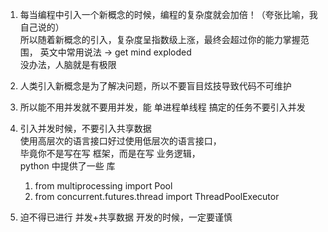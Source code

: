 1. 每当编程中引入一个新概念的时候，编程的复杂度就会加倍！（夸张比喻，我自己说的）  
   所以随着新概念的引入，复杂度呈指数级上涨，最终会超过你的能力掌握范围，
   英文中常用说法 -> get mind exploded  
   没办法，人脑就是有极限

2. 人类引入新概念是为了解决问题，所以不要盲目炫技导致代码不可维护

2. 所以能不用并发就不要用并发，能 单进程单线程 搞定的任务不要引入并发

3. 引入并发时候，不要引入共享数据  
    使用高层次的语言接口好过使用低层次的语言接口，  
    毕竟你不是写在写 框架，而是在写 业务逻辑，  
    python 中提供了一些 库
    1. from multiprocessing import Pool
    2. from concurrent.futures.thread import ThreadPoolExecutor

4. 迫不得已进行 并发+共享数据 开发的时候，一定要谨慎